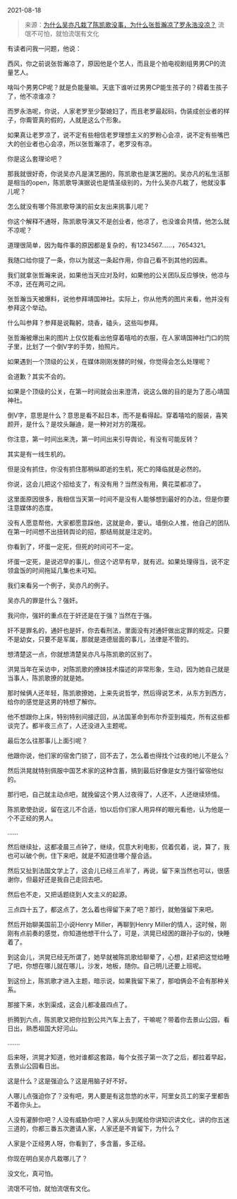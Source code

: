 2021-08-18

> 来源：[为什么吴亦凡栽了陈凯歌没事，为什么张哲瀚凉了罗永浩没凉？](http://mp.weixin.qq.com/s?__biz=MzU3NDc5Nzc0NQ==&mid=2247506099&idx=1&sn=369c0556a6536fdc6a153f77219ea6f0&chksm=fd2e7a6dca59f37b71a30d002c1481554451ddda80219d47efaa4d12b96bb9fc3b0a9397b0ad&scene=27#wechat_redirect)
> 流氓不可怕，就怕流氓有文化

有读者问我一问题，他说：

  

西风，你之前说张哲瀚凉了，原因他是个艺人，而且是个拍电视剧组男男CP的流量艺人。  

  

啥叫个男男CP呢？就是负能量嘛。天底下谁听过男男CP能生孩子的？碍着生孩子了，他不凉谁凉？

  

而罗永浩呢，你说，人家老罗至少娶媳妇了，而且老罗最起码，伪装成创业者的样子，你甭管真的假的，人就是这么个形象。

  

如果真让老罗凉了，说不定有些相信老罗理想主义的罗粉心会凉，说不定有些嘴巴大的创业者也心会凉，所以张哲瀚凉了，老罗没有凉。

  

你是这么套理论吧？

  

那我就很好奇，你说吴亦凡是演艺圈的，陈凯歌也是演艺圈的。吴亦凡的私生活那是相当的open，陈凯歌导演据说也是情圣级别的，为什么吴亦凡栽了，他就没事儿呢？  

  

怎么就没有哪个陈凯歌导演的前女友出来挑事儿呢？

  

你这个解释不通呀，陈凯歌导演又不是创业者，他凉了，也没谁会共情，他怎么就不凉呢？  

  

道理很简单，因为每件事的原因都是复杂的，有1234567......，7654321。  

  

我随口给你提了一条，你以为就这一条起作用，你自己看不到其他的因素。

  

我们就拿张哲瀚来说，如果他当天应对及时，如果他的公关团队反应够快，他凉与不凉，还在两可之间。  

  

张哲瀚当天被爆料，说他参拜靖国神社。实际上，你从他秀的图片来看，他并没有参拜这个举动。  

  

什么叫参拜？参拜是说鞠躬，烧香，磕头，这些叫参拜。  

  

张哲瀚被爆出来的图片上仅仅能看出他穿着嘻哈的衣服，在人家靖国神社门口的院子里，比划了一个倒V字的手势，拍照片。  

  

如果遇到一个顶级的公关，在媒体刚刚发酵的时候，你觉得会怎么处理呢？  

  

会道歉？其实不会的。

  

如果是个顶级的公关，在第一时间就会出来澄清，说这么做的目的是为了恶心靖国神社。  

  

倒V字，意思是什么？意思是看不起日本，而不是看得起。穿着嘻哈的服装，喜笑颜开，是什么？是坟头蹦迪，是一种对对方的蔑视。

  

你注意，第一时间出来洗，第一时间出来引导舆论，有没有可能反转？  

  

其实是有一线生机的。

  

但是没有抓住，你没有抓住那稍纵即逝的生机，死亡的降临就是必然的。  

  

你说，这会儿把这个招给支了，有没有用？当然没有用，黄花菜都凉了。

  

这里面原因很多，我相信当天第一时间不是没有人能够想到最好的办法，但是你要注意媒体的态度。  

  

没有人愿意帮他，大家都愿意踩他，这就是命，要认。墙倒众人推，他自己的团队在第一时间想不出扭转舆论的招，那结局就是注定的。  

  

你看到了，坏蛋一定死，但死的时间可不一定。

  

坏蛋一定死，是说迟早的事儿，但这个迟早有早，就有迟。如果处理得当，说不定领盒饭的时间拖延几集也未可知。  

  

我们来看另一个例子，吴亦凡的例子。  

  

吴亦凡的罪是什么？强奸。

  

我问你，强奸的重点在于奸还是在于强？当然在于强。

  

奸不是罪名的，通奸也是奸，你去看刑法，里面没有对通奸做出定罪的规定。只要不是幼女，只要不是军属，那就是道德层面的事儿，法律是不管的。  

  

想清楚这一点，你就想清楚吴亦凡与陈凯歌的区别了。  

  

洪晃当年在采访中，对陈凯歌的撩妹技术描述的非常形象，生动，因为她自己就是当事人，陈凯歌撩的就是她。  

  

那时候俩人还年轻，陈凯歌撩她，上来先说哲学，然后得说艺术，从东方到西方，给你的感觉是这男的特想了解你。  

  

他不想跟你上床，特别特别间接迂回，从法国革命到布尔乔亚到福克，所有这些都谈完了。都半夜三点了，人还没进入主题呢。

  

最后怎么往那事儿上面引呢？

  

他跟你说，他们家的宿舍门锁了，回不去了，怎么着也得找个过夜的地儿不是么？

  

然后洪晃就特别佩服中国艺术家的这种含蓄，搞到最后好像是女方强行留宿他似的。  

  

那行吧，自己就主动点吧，就挽留这个男人过夜得了，人还不，人还继续矫情。  

  

陈凯歌使劲说，留在这儿不合适，怕以后你们家人用异样的眼光看他，认为他是一个不正经的男人。  

  

......  

  

然后继续扯，这都凌晨三点钟了，继续，侃意大利电影，侃着侃着，说，算了，我也可以破个例，住下来吧，就是不知道住哪个屋合适。

  

然后又扯到法国文学上了，这会儿已经三点半了，再说，留下来当然也可以，很感谢你，但最好还是我自己走回去吧。  

  

然后也不走，又把话题绕到人文主义的起源。

  

三点四十五了，都这点了，怎么着也得留下来了吧？那行，就勉强留下来吧。  

  

然后开始聊美国前卫小说Henry Miller，再聊到Henry
Miller的情人，这时候，刚刚有点前奏的感觉，你知道他想干什么了，可是，洪晃已经困的跟孙子似的，快睡着了。

  

到这会儿，洪晃已经无所谓了，她早就被陈凯歌给聊晕了，心想，赶紧把这觉给睡了吧，你想在哪儿就在哪儿，沙发，地板，随你。自己明儿还要上班呢。

  

到这份上，陈凯歌才进入主题，暗示说，如果我留下来了，那咱俩会不会有那种关系。  

  

那接下来，水到渠成，这会儿都凌晨四点了。  

  

折腾到六点，陈凯歌又把你拉到公共汽车上去了，干嘛呢？带着你去景山公园，看日出，熟悉祖国大好河山。

  

.......  

  

后来呀，洪晃才知道，他对谁都这套路，每个女孩子第一次了之后，都拉着早起，去景山公园看日出。

  

这是什么？这是强迫么？这是用脑子好不好。  

  

人哪儿点强迫你了？没有吧，男人要是有这忽悠的水平，阿里女员工的案子里都告不着你头上。  

  

人没有灌醉你吧？人没有威胁你吧？人家从头到尾给你讲知识讲文化，讲的你五迷三道的，你都三番五次邀请人家，人家还是不肯留下，为什么？  

  

人家是个正经男人呀，你看到了，多含蓄，多正经。

  

你现在明白吴亦凡栽哪儿了？

  

没文化，真可怕。

  

流氓不可怕，就怕流氓有文化。

